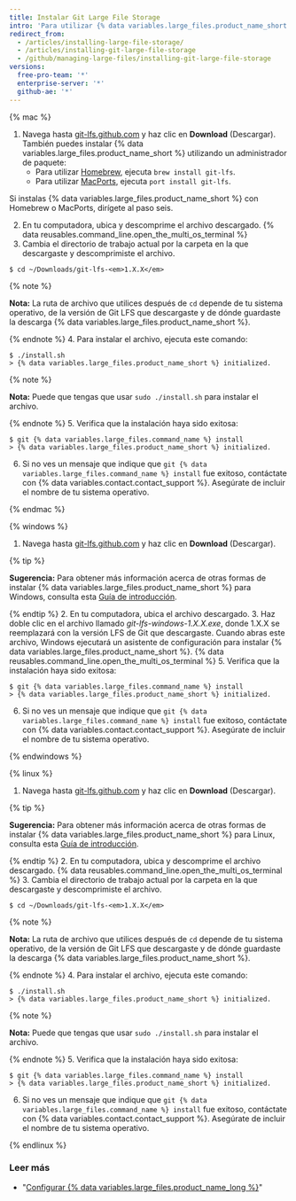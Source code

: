 ```yaml
---
title: Instalar Git Large File Storage
intro: 'Para utilizar {% data variables.large_files.product_name_short %}, tendrás que descargar e instalar un programa nuevo, además de Git.'
redirect_from:
  - /articles/installing-large-file-storage/
  - /articles/installing-git-large-file-storage
  - /github/managing-large-files/installing-git-large-file-storage
versions:
  free-pro-team: '*'
  enterprise-server: '*'
  github-ae: '*'
---
```


{% mac %}

1. Navega hasta [git-lfs.github.com](https://git-lfs.github.com) y haz clic en **Download** (Descargar). También puedes instalar {% data variables.large_files.product_name_short %} utilizando un administrador de paquete:
    - Para utilizar [Homebrew](http://brew.sh/), ejecuta `brew install git-lfs`.
    - Para utilizar [MacPorts](https://www.macports.org/), ejecuta `port install git-lfs`.

 Si instalas {% data variables.large_files.product_name_short %} con Homebrew o MacPorts, dirígete al paso seis.

2. En tu computadora, ubica y descomprime el archivo descargado.
{% data reusables.command_line.open_the_multi_os_terminal %}
3. Cambia el directorio de trabajo actual por la carpeta en la que descargaste y descomprimiste el archivo.
  ```shell
  $ cd ~/Downloads/git-lfs-<em>1.X.X</em>
  ```
 {% note %}

 **Nota:** La ruta de archivo que utilices después de `cd` depende de tu sistema operativo, de la versión de Git LFS que descargaste y de dónde guardaste la descarga {% data variables.large_files.product_name_short %}.

 {% endnote %}
4. Para instalar el archivo, ejecuta este comando:
  ```shell
  $ ./install.sh
  > {% data variables.large_files.product_name_short %} initialized.
  ```
 {% note %}

 **Nota:** Puede que tengas que usar `sudo ./install.sh` para instalar el archivo.

 {% endnote %}
5. Verifica que la instalación haya sido exitosa:
  ```shell
  $ git {% data variables.large_files.command_name %} install
  > {% data variables.large_files.product_name_short %} initialized.
  ```
6. Si no ves un mensaje que indique que `git {% data variables.large_files.command_name %} install` fue exitoso, contáctate con {% data variables.contact.contact_support %}. Asegúrate de incluir el nombre de tu sistema operativo.

{% endmac %}

{% windows %}

1. Navega hasta [git-lfs.github.com](https://git-lfs.github.com) y haz clic en **Download** (Descargar).

  {% tip %}

  **Sugerencia:** Para obtener más información acerca de otras formas de instalar {% data variables.large_files.product_name_short %} para Windows, consulta esta [Guía de introducción](https://github.com/github/git-lfs#getting-started).

  {% endtip %}
2. En tu computadora, ubica el archivo descargado.
3. Haz doble clic en el archivo llamado *git-lfs-windows-1.X.X.exe*, donde 1.X.X se reemplazará con la versión LFS de Git que descargaste. Cuando abras este archivo, Windows ejecutará un asistente de configuración para instalar {% data variables.large_files.product_name_short %}.
{% data reusables.command_line.open_the_multi_os_terminal %}
5. Verifica que la instalación haya sido exitosa:
  ```shell
  $ git {% data variables.large_files.command_name %} install
  > {% data variables.large_files.product_name_short %} initialized.
  ```
6. Si no ves un mensaje que indique que `git {% data variables.large_files.command_name %} install` fue exitoso, contáctate con {% data variables.contact.contact_support %}. Asegúrate de incluir el nombre de tu sistema operativo.

{% endwindows %}

{% linux %}

1. Navega hasta [git-lfs.github.com](https://git-lfs.github.com) y haz clic en **Download** (Descargar).

  {% tip %}

  **Sugerencia:** Para obtener más información acerca de otras formas de instalar {% data variables.large_files.product_name_short %} para Linux, consulta esta [Guía de introducción](https://github.com/github/git-lfs#getting-started).

  {% endtip %}
2. En tu computadora, ubica y descomprime el archivo descargado.
{% data reusables.command_line.open_the_multi_os_terminal %}
3. Cambia el directorio de trabajo actual por la carpeta en la que descargaste y descomprimiste el archivo.
  ```shell
  $ cd ~/Downloads/git-lfs-<em>1.X.X</em>
  ```
 {% note %}

 **Nota:** La ruta de archivo que utilices después de `cd` depende de tu sistema operativo, de la versión de Git LFS que descargaste y de dónde guardaste la descarga {% data variables.large_files.product_name_short %}.

 {% endnote %}
4. Para instalar el archivo, ejecuta este comando:
  ```shell
  $ ./install.sh
  > {% data variables.large_files.product_name_short %} initialized.
  ```
 {% note %}

 **Nota:** Puede que tengas que usar `sudo ./install.sh` para instalar el archivo.

 {% endnote %}
5. Verifica que la instalación haya sido exitosa:
  ```shell
  $ git {% data variables.large_files.command_name %} install
  > {% data variables.large_files.product_name_short %} initialized.
  ```
6. Si no ves un mensaje que indique que `git {% data variables.large_files.command_name %} install` fue exitoso, contáctate con {% data variables.contact.contact_support %}. Asegúrate de incluir el nombre de tu sistema operativo.

{% endlinux %}

### Leer más

- "[Configurar {% data variables.large_files.product_name_long %}](/articles/configuring-git-large-file-storage)"
